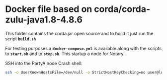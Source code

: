 # Docker file based on corda/corda-zulu-java1.8-4.8.6
This folder contains the corda.jar open source and to build it just run the script **`build.sh`**

For testing purposes a **`docker-compose.yml`** is available along with the scripts to **`start.sh`** and to **`stop.sh`**. This startup a node for Notary.

SSH into the PartyA node Crash shell:

```bash
ssh -o UserKnownHostsFile=/dev/null -o StrictHostKeyChecking=no user@localhost -p 2222
```